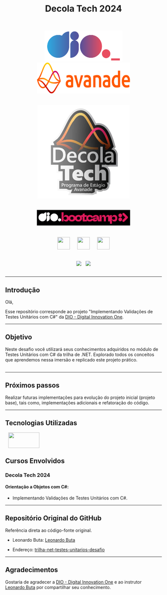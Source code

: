 <div align="center">
    <h1>Decola Tech 2024</h1>
</div>
<br><br>

<div align="center">
    <img src="assets\images\dio-logo.png" width="250" height="100" hspace="25">
    <img src="assets\images\avanade-logo.png" width="300" height="100" hspace="25">               
</div>
<br><br>

<div align="center"><img src="assets\images\bootcamp-logo.png" width="" height="300" hspace="">
</div>
<br><br>

<div align="center"><img src="assets\images\bootcamp-dio.png" width="300" height="" hspace="10">
</div>     
<br><br>

<div align="center">
    <img src="https://cdn.jsdelivr.net/gh/devicons/devicon/icons/git/git-original.svg" width="40" height="40" hspace="10">          
    <img src="https://cdn.jsdelivr.net/gh/devicons/devicon/icons/csharp/csharp-original.svg" width="40" height="40" hspace="10">
    <img src="https://cdn.jsdelivr.net/gh/devicons/devicon/icons/dotnetcore/dotnetcore-original.svg" width="40" height="40" hspace="10">                    
</div>
<br><br>

<div align="center">
    <img src="https://img.shields.io/badge/IN%C3%8DCIO-22%2F12%2F2023-green" hspace="5"/>
    <img src="https://img.shields.io/badge/T%C3%89RMINO-14%2F01%2F2024-red" hspace="5"/>
</div>
<br>
<hr>

## Introdução
Olá,

Esse repositório corresponde ao projeto "Implementando Validações de Testes Unitários com C#" da [DIO - Digital Innovation One](https://www.dio.me/).
<hr>

## Objetivo

Neste desafio você utilizará seus conhecimentos adquiridos no módulo de Testes Unitários com C# da trilha de .NET. Explorado todos os conceitos que aprendemos nessa imersão e replicado este projeto prático. 
<br><br>
<hr>

## Próximos passos

Realizar futuras implementações para evolução do projeto inicial (projeto base), tais como, implementações adicionais e refatoração do código.
<hr>

## Tecnologias Utilizadas

<img align=center src="https://cdn.jsdelivr.net/gh/devicons/devicon/icons/csharp/csharp-original.svg" width="100" height="50" hspace="5" style="margin-left: 10px"/> 

## Cursos Envolvidos
### **Decola Tech 2024** 
#### **Orientação a Objetos com C#:**

- Implementando Validações de Testes Unitários com C#.
<hr>

## Repositório Original do GitHub

Referência direta ao código-fonte original.

- Leonardo Buta: [Leonardo Buta](https://github.com/leonardo-buta/)

- Endereço: [trilha-net-testes-unitarios-desafio](https://github.com/digitalinnovationone/trilha-net-testes-unitarios-desafio)
<hr>

## Agradecimentos
Gostaria de agradecer a [DIO - Digital Innovation One](https://www.dio.me/) e ao instrutor [Leonardo Buta](https://github.com/leonardo-buta/) por compartilhar seu conhecimento.
